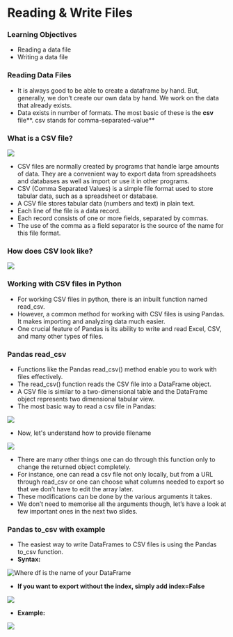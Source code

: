 # Reading & Write Files

### Learning Objectives

* Reading a data file
* Writing a data file

### Reading Data Files

* It is always good to be able to create a dataframe by hand. But, generally, we don’t create our own data by hand. We work on the data that already exists.
* Data exists in number of formats. The most basic of these is the **csv** file**. csv stands for comma-separated-value**

### **What is a CSV file?**

![](https://lh6.googleusercontent.com/DsagpckPHdq_EQ6nkZf4Zym562keV2HuewT8yQPvP34tg7CgxByML3Ig62lNaW9Zr5npcYH9KpMVt-WcBGacOiUH09-bdDheQZE-noKSKv9QcelSBj5RYyAU36tQh7zuoASg1992GHo=s0)

* CSV files are normally created by programs that handle large amounts of data. They are a convenient way to export data from spreadsheets and databases as well as import or use it in other programs. 
* CSV \(Comma Separated Values\) is a simple file format used to store tabular data, such as a spreadsheet or database. 
* A CSV file stores tabular data \(numbers and text\) in plain text. 
* Each line of the file is a data record. 
* Each record consists of one or more fields, separated by commas. 
* The use of the comma as a field separator is the source of the name for this file format.

### How does CSV look like?

![](https://lh3.googleusercontent.com/TCWx7pDzHrrVy5H03MDv7RC5bTZgggArvczN450_Nu8M4JprKjfGNpKB4OUoDCOIX6PoBmn8_hKojRB1PpQ0RUOXjJ9wX3lUVyy8TnEi-Hm6rO9fHUcwzZWP4L_5uunvaXuAChISohI=s0)

### Working with CSV files in Python

* For working CSV files in python, there is an inbuilt function named read\_csv.
* However, a common method for working with CSV files is using Pandas. It makes importing and analyzing data much easier.
* One crucial feature of Pandas is its ability to write and read Excel, CSV, and many other types of files. 

### Pandas read\_csv

* Functions like the Pandas read\_csv\(\) method enable you to work with files effectively. 
* The read\_csv\(\) function reads the CSV file into a DataFrame object.
* A CSV file is similar to a two-dimensional table and the DataFrame object represents two dimensional tabular view.
* The most basic way to read a csv file in Pandas: 

![](https://lh6.googleusercontent.com/uM90w5wy4EGaTDuk8Z-wsqvjo_CoCFUD_tUcROc2PA7KwKAgsFxnpjNE3DYhHBGMjP_fR0X4xBNRPVwQ4IaKIRzWZYxEyMzWRz2N8w8ljg6tu2d1mj9ZwU4xumzaarTWt-pQ42OlZrw=s0)

* Now, let's understand how to provide filename

![](https://lh3.googleusercontent.com/VheY65y65D1h31Y1981RzJHvAINyuXybBX0GR_9Bw0FjUrW40lDZZhC_so3EwOh3apvsjDVgekSUpATSMs8ZMc6aovYAe1Oqi4dN25jcZKV8YOBJNP4XUGoY23HLxb8r_EaqNmGSU1k=s0)

* There are many other things one can do through this function only to change the returned object completely. 
* For instance, one can read a csv file not only locally, but from a URL through read\_csv or one can choose what columns needed to export so that we don’t have to edit the array later.
* These modifications can be done by the various arguments it takes.
* We don’t need to memorise all the arguments though, let’s have a look at few important ones in the next two slides.

### Pandas to\_csv with example

* The easiest way to write DataFrames to CSV files is using the Pandas to\_csv function.
* **Syntax:**

![Where df is the name of your DataFrame](https://lh6.googleusercontent.com/VPq_hvRUvZ32MFMOHrSaFSzcgk5HwT04nlO4cXOZv7vxLzOTQ8FJoS5KhwdEq9N1ab5qJY2vA-LOuAC70ObjNHx6BcgrcpRGzNSlsqa9KMZ83_zl_pXJ_G0XFp90-IgTckbuAZoqbWg=s0)

* **If you want to export without the index, simply add index=False**

![](https://lh5.googleusercontent.com/dGyHByhKLu4qqopnbMZr9OU6jhUG9Uq0RG58j-lThZq4BJM5PFPCp5kBdN_LvzTxTsEUPbA470tLU9mlRNEr26O89Z8YZhV-rwAIhd6uP1Zs8KsQccOx_mtDhqLzjgbsKyAwFSyqRGw=s0)

* **Example:**

![](https://lh3.googleusercontent.com/X0TLenKvA7B11QFLdXrpdugpGtX8YLEmQW2tIKz3dvRvCV6uiIvKmJHlTjVWv2rN3jrdI_NM7GZNhOsrbEu4-i7OpWyFgYQLGb_nII3_LOPPvHJPBT9hEHMLhbFPUxRSsGiPmhGgeYc=s0)

